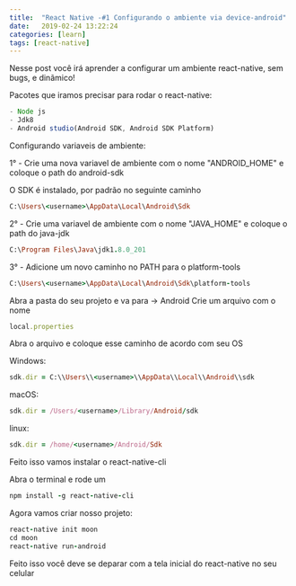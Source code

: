 ```yaml
---
title:  "React Native -#1 Configurando o ambiente via device-android"
date:   2019-02-24 13:22:24
categories: [learn]
tags: [react-native]
---
```

Nesse post você irá aprender a configurar um ambiente react-native, sem bugs, e dinãmico!

Pacotes que iramos precisar para rodar o react-native:

``` javascript
- Node js
- Jdk8
- Android studio(Android SDK, Android SDK Platform)
```
Configurando variaveis de ambiente:

1° - Crie uma nova variavel de ambiente com o nome "ANDROID_HOME" e coloque o path do android-sdk

O SDK é instalado, por padrão no seguinte caminho

``` ruby
C:\Users\<username>\AppData\Local\Android\Sdk
```

2° - Crie uma variavel de ambiente com o nome "JAVA_HOME" e coloque o path do java-jdk

``` ruby
C:\Program Files\Java\jdk1.8.0_201
```

3° - Adicione um novo caminho no PATH para o platform-tools

``` ruby
C:\Users\<username>\AppData\Local\Android\Sdk\platform-tools
```

Abra a pasta do seu projeto e va para -> Android
Crie um arquivo com o nome
``` ruby
local.properties
```
Abra o arquivo e coloque esse caminho de acordo com seu OS

Windows:
``` ruby
sdk.dir = C:\\Users\\<username>\\AppData\\Local\\Android\\sdk
```
macOS: 
``` ruby
sdk.dir = /Users/<username>/Library/Android/sdk
```
linux:
``` ruby
sdk.dir = /home/<username>/Android/Sdk
```

Feito isso vamos instalar o react-native-cli

Abra o terminal e rode um
``` ruby
npm install -g react-native-cli
```

Agora vamos criar nosso projeto:
``` ruby
react-native init moon
cd moon
react-native run-android
```

Feito isso você deve se deparar com a tela inicial do react-native no seu celular
